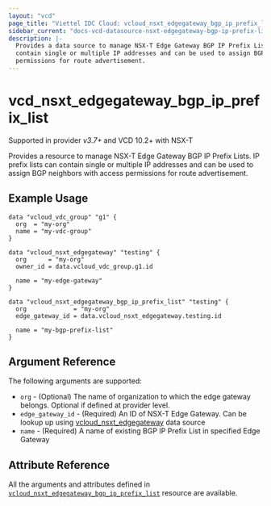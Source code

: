 ```yaml
---
layout: "vcd"
page_title: "Viettel IDC Cloud: vcloud_nsxt_edgegateway_bgp_ip_prefix_list"
sidebar_current: "docs-vcd-datasource-nsxt-edgegateway-bgp-ip-prefix-list"
description: |-
  Provides a data source to manage NSX-T Edge Gateway BGP IP Prefix Lists. IP prefix lists can
  contain single or multiple IP addresses and can be used to assign BGP neighbors with access
  permissions for route advertisement.
---
```


# vcd\_nsxt\_edgegateway\_bgp\_ip\_prefix\_list

Supported in provider *v3.7+* and VCD 10.2+ with NSX-T

Provides a resource to manage NSX-T Edge Gateway BGP IP Prefix Lists. IP prefix lists can contain 
single or multiple IP addresses and can be used to assign BGP neighbors with access permissions 
for route advertisement.

## Example Usage

```hcl
data "vcloud_vdc_group" "g1" {
  org  = "my-org"
  name = "my-vdc-group"
}

data "vcloud_nsxt_edgegateway" "testing" {
  org      = "my-org"
  owner_id = data.vcloud_vdc_group.g1.id

  name = "my-edge-gateway"
}

data "vcloud_nsxt_edgegateway_bgp_ip_prefix_list" "testing" {
  org             = "my-org"
  edge_gateway_id = data.vcloud_nsxt_edgegateway.testing.id

  name = "my-bgp-prefix-list"
}
```

## Argument Reference

The following arguments are supported:

* `org` - (Optional) The name of organization to which the edge gateway belongs. Optional if defined at provider level.
* `edge_gateway_id` - (Required) An ID of NSX-T Edge Gateway. Can be lookup up using
  [vcloud_nsxt_edgegateway](/providers/vmware/vcd/latest/docs/data-sources/nsxt_edgegateway) data source
* `name` - (Required) A name of existing BGP IP Prefix List in specified Edge Gateway

## Attribute Reference

All the arguments and attributes defined in
[`vcloud_nsxt_edgegateway_bgp_ip_prefix_list`](/providers/vmware/vcd/latest/docs/resources/nsxt_edgegateway_bgp_ip_prefix_list)
resource are available.
